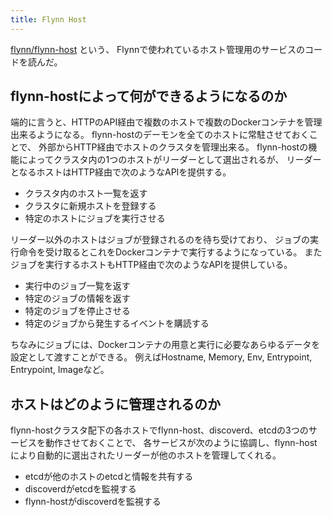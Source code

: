 ```yaml
---
title: Flynn Host
---
```


[flynn/flynn-host](https://github.com/flynn/flynn-host) という、
Flynnで使われているホスト管理用のサービスのコードを読んだ。

## flynn-hostによって何ができるようになるのか
端的に言うと、HTTPのAPI経由で複数のホストで複数のDockerコンテナを管理出来るようになる。
flynn-hostのデーモンを全てのホストに常駐させておくことで、
外部からHTTP経由でホストのクラスタを管理出来る。
flynn-hostの機能によってクラスタ内の1つのホストがリーダーとして選出されるが、
リーダーとなるホストはHTTP経由で次のようなAPIを提供する。

* クラスタ内のホスト一覧を返す
* クラスタに新規ホストを登録する
* 特定のホストにジョブを実行させる

リーダー以外のホストはジョブが登録されるのを待ち受けており、
ジョブの実行命令を受け取るとこれをDockerコンテナで実行するようになっている。
またジョブを実行するホストもHTTP経由で次のようなAPIを提供している。

* 実行中のジョブ一覧を返す
* 特定のジョブの情報を返す
* 特定のジョブを停止させる
* 特定のジョブから発生するイベントを購読する

ちなみにジョブには、Dockerコンテナの用意と実行に必要なあらゆるデータを設定として渡すことができる。
例えばHostname, Memory, Env, Entrypoint, Entrypoint, Imageなど。

## ホストはどのように管理されるのか
flynn-hostクラスタ配下の各ホストでflynn-host、discoverd、etcdの3つのサービスを動作させておくことで、
各サービスが次のように協調し、flynn-hostにより自動的に選出されたリーダーが他のホストを管理してくれる。

* etcdが他のホストのetcdと情報を共有する
* discoverdがetcdを監視する
* flynn-hostがdiscoverdを監視する
